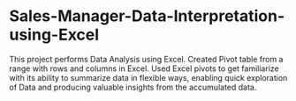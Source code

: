 # Sales-Manager-Data-Interpretation-using-Excel
This project performs Data Analysis using Excel. Created Pivot table from a range with rows and columns in Excel. Used Excel pivots to get familiarize with its ability to summarize data in flexible ways, enabling quick exploration of Data and producing valuable insights from the accumulated data.
